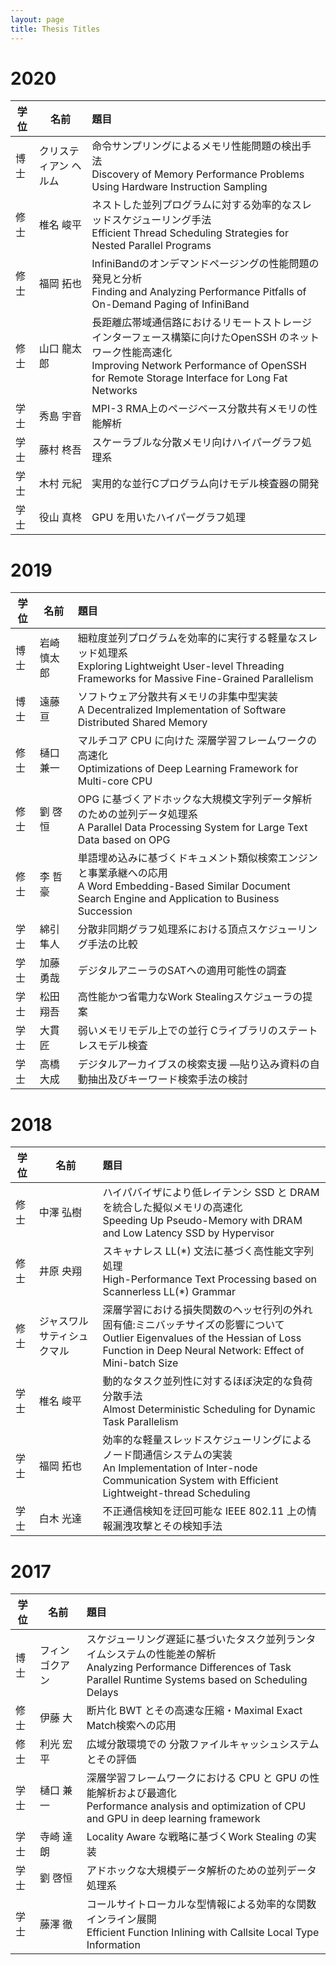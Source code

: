 ```yaml
---
layout: page
title: Thesis Titles
---
```


# 2020

|学位|名前|題目|
|---|---|:---|
|博士|クリスティアン ヘルム|命令サンプリングによるメモリ性能問題の検出手法 <br> Discovery of Memory Performance Problems Using Hardware Instruction Sampling|
|修士|椎名 峻平|ネストした並列プログラムに対する効率的なスレッドスケジューリング手法 <br> Efficient Thread Scheduling Strategies for Nested Parallel Programs|
|修士|福岡 拓也|InfiniBandのオンデマンドページングの性能問題の発見と分析 <br> Finding and Analyzing Performance Pitfalls of On-Demand Paging of InfiniBand|
|修士|山口 龍太郎|長距離広帯域通信路におけるリモートストレージインターフェース構築に向けたOpenSSH のネットワーク性能高速化 <br> Improving Network Performance of OpenSSH for Remote Storage Interface for Long Fat Networks|
|学士|秀島 宇音|MPI-3 RMA上のページベース分散共有メモリの性能解析|
|学士|藤村 柊吾|スケーラブルな分散メモリ向けハイパーグラフ処理系|
|学士|木村 元紀|実用的な並行Cプログラム向けモデル検査器の開発|
|学士|役山 真柊|GPU を用いたハイパーグラフ処理|

# 2019

|学位|名前|題目|
|---|---|:---|
|博士|岩崎 慎太郎|細粒度並列プログラムを効率的に実行する軽量なスレッド処理系 <br> Exploring Lightweight User-level Threading Frameworks for Massive Fine-Grained Parallelism|
|博士|遠藤 亘|ソフトウェア分散共有メモリの非集中型実装 <br> A Decentralized Implementation of Software Distributed Shared Memory|
|修士|樋口 兼一|マルチコア CPU に向けた 深層学習フレームワークの高速化 <br> Optimizations of Deep Learning Framework for Multi-core CPU|
|修士|劉 啓恒|OPG に基づくアドホックな大規模文字列データ解析のための並列データ処理系 <br> A Parallel Data Processing System for Large Text Data based on OPG|
|修士|李 哲豪|単語埋め込みに基づくドキュメント類似検索エンジンと事業承継への応用 <br> A Word Embedding-Based Similar Document Search Engine and Application to Business Succession|
|学士|綿引 隼人|分散非同期グラフ処理系における頂点スケジューリング手法の比較|
|学士|加藤 勇哉|デジタルアニーラのSATへの適用可能性の調査|
|学士|松田 翔吾|高性能かつ省電力なWork Stealingスケジューラの提案|
|学士|大貫 匠|弱いメモリモデル上での並行 Cライブラリのステートレスモデル検査|
|学士|高橋 大成|デジタルアーカイブスの検索支援 —貼り込み資料の自動抽出及びキーワード検索手法の検討|

# 2018

|学位|名前|題目|
|---|---|:---|
|修士|中澤 弘樹|ハイパバイザにより低レイテンシ SSD と DRAM を統合した擬似メモリの高速化 <br> Speeding Up Pseudo-Memory with DRAM and Low Latency SSD by Hypervisor|
|修士|井原 央翔|スキャナレス LL(\*) 文法に基づく高性能文字列処理 <br> High-Performance Text Processing based on Scannerless LL(*) Grammar|
|修士|ジャスワル サティシュ クマル|深層学習における損失関数のヘッセ行列の外れ固有値:ミニバッチサイズの影響について <br> Outlier Eigenvalues of the Hessian of Loss Function in Deep Neural Network: Effect of Mini-batch Size|
|学士|椎名 峻平|動的なタスク並列性に対するほぼ決定的な負荷分散手法 <br> Almost Deterministic Scheduling for Dynamic Task Parallelism |
|学士|福岡 拓也|効率的な軽量スレッドスケジューリングによるノード間通信システムの実装 <br> An Implementation of Inter-node Communication System with Efficient Lightweight-thread Scheduling|
|学士|白木 光達|不正通信検知を迂回可能な IEEE 802.11 上の情報漏洩攻撃とその検知手法|

# 2017
|学位|名前|題目|
|---|---|:---|
|博士|フィン ゴクアン|スケジューリング遅延に基づいたタスク並列ランタイムシステムの性能差の解析 <br> Analyzing Performance Differences of Task Parallel Runtime Systems based on Scheduling Delays|
|修士|伊藤 大|断片化 BWT とその高速な圧縮・Maximal Exact Match検索への応用|
|修士|利光 宏平|広域分散環境での 分散ファイルキャッシュシステムとその評価|
|学士|樋口 兼一|深層学習フレームワークにおける CPU と GPU の性能解析および最適化 <br> Performance analysis and optimization of CPU and GPU in deep learning framework|
|学士|寺崎 達朗|Locality Aware な戦略に基づくWork Stealing の実装|
|学士|劉 啓恒|アドホックな大規模データ解析のための並列データ処理系|
|学士|藤澤 徹|コールサイトローカルな型情報による効率的な関数インライン展開 <br> Efficient Function Inlining with Callsite Local Type Information|

